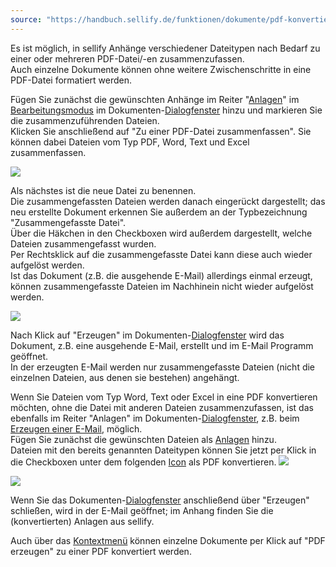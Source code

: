 ```yaml
---
source: "https://handbuch.sellify.de/funktionen/dokumente/pdf-konvertierung/"
---
```

Es ist möglich, in sellify Anhänge verschiedener Dateitypen nach Bedarf zu einer oder mehreren PDF-Datei/-en zusammenzufassen.  
Auch einzelne Dokumente können ohne weitere Zwischenschritte in eine PDF-Datei formatiert werden.

Fügen Sie zunächst die gewünschten Anhänge im Reiter "[Anlagen](https://handbuch.sellify.de/funktionen/dokumente/anlagen/ "Anlagen")" im [Bearbeitungsmodus](https://handbuch.sellify.de/funktionen/stammdatens%C3%A4tze-bearbeiten/ "Stammdatensätze bearbeiten") im Dokumenten-[Dialogfenster](https://handbuch.sellify.de/allgemein/benutzeroberfl%C3%A4che/ "Begriffe aus sellify, Aufbau von sellify") hinzu und markieren Sie die zusammenzuführenden Dateien.  
Klicken Sie anschließend auf "Zu einer PDF-Datei zusammenfassen". Sie können dabei Dateien vom Typ PDF, Word, Text und Excel zusammenfassen.

![](https://image.jimcdn.com/app/cms/image/transf/dimension=690x10000:format=jpg/path/s42eb4d670de94a65/image/i9b6621ac8d6c8abb/version/1614091596/image.jpg)

Als nächstes ist die neue Datei zu benennen.  
Die zusammengefassten Dateien werden danach eingerückt dargestellt; das neu erstellte Dokument erkennen Sie außerdem an der Typbezeichnung "Zusammengefasste Datei".  
Über die Häkchen in den Checkboxen wird außerdem dargestellt, welche Dateien zusammengefasst wurden.  
Per Rechtsklick auf die zusammengefasste Datei kann diese auch wieder aufgelöst werden.  
Ist das Dokument (z.B. die ausgehende E-Mail) allerdings einmal erzeugt, können zusammengefasste Dateien im Nachhinein nicht wieder aufgelöst werden.

![](https://image.jimcdn.com/app/cms/image/transf/dimension=319x10000:format=jpg/path/s42eb4d670de94a65/image/ifaedd7f995d29b49/version/1609835719/image.jpg)

Nach Klick auf "Erzeugen" im Dokumenten-[Dialogfenster](https://handbuch.sellify.de/allgemein/benutzeroberfl%C3%A4che/ "Begriffe aus sellify, Aufbau von sellify") wird das Dokument, z.B. eine ausgehende E-Mail, erstellt und im E-Mail Programm geöffnet.  
In der erzeugten E-Mail werden nur zusammengefasste Dateien (nicht die einzelnen Dateien, aus denen sie bestehen) angehängt.

Wenn Sie Dateien vom Typ Word, Text oder Excel in eine PDF konvertieren möchten, ohne die Datei mit anderen Dateien zusammenzufassen, ist das ebenfalls im Reiter "Anlagen" im Dokumenten-[Dialogfenster](https://handbuch.sellify.de/allgemein/benutzeroberfl%C3%A4che/ "Begriffe aus sellify, Aufbau von sellify"), z.B. beim [Erzeugen einer E-Mail](https://handbuch.sellify.de/funktionen/dokumente/e-mails-aus-sellify-erzeugen/ "E-Mails aus sellify erzeugen"), möglich.  
Fügen Sie zunächst die gewünschten Dateien als [Anlagen](https://handbuch.sellify.de/funktionen/dokumente/anlagen/ "Anlagen") hinzu.  
Dateien mit den bereits genannten Dateitypen können Sie jetzt per Klick in die Checkboxen unter dem folgenden [Icon](https://handbuch.sellify.de/allgemein/begriffe-und-icons-aus-sellify/ "Icons aus sellify") als PDF konvertieren. ![](https://businessactswiki.atlassian.net/wiki/download/thumbnails/229474611/Bild27.png?version=1&modificationDate=1603725053820&cacheVersion=1&api=v2&width=22&height=22) 

![](https://image.jimcdn.com/app/cms/image/transf/dimension=690x10000:format=jpg/path/s42eb4d670de94a65/image/i6dfa18c1e4c1f987/version/1614091604/image.jpg)

Wenn Sie das Dokumenten-[Dialogfenster](https://handbuch.sellify.de/allgemein/benutzeroberfl%C3%A4che/ "Begriffe aus sellify, Aufbau von sellify") anschließend über "Erzeugen" schließen, wird in der E-Mail geöffnet; im Anhang finden Sie die (konvertierten) Anlagen aus sellify.

Auch über das [Kontextmenü](https://handbuch.sellify.de/funktionen/kontextmen%C3%BC/ "Kontextmenü") können einzelne Dokumente per Klick auf "PDF erzeugen" zu einer PDF konvertiert werden.